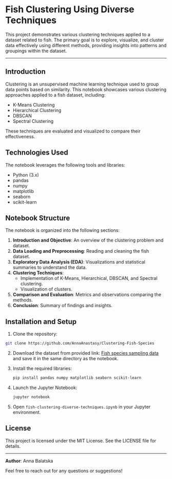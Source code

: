# Fish Clustering Using Diverse Techniques

This project demonstrates various clustering techniques applied to a dataset related to fish. The primary goal is to explore, visualize, and cluster data effectively using different methods, providing insights into patterns and groupings within the dataset.

---

## Introduction

Clustering is an unsupervised machine learning technique used to group data points based on similarity. This notebook showcases various clustering approaches applied to a fish dataset, including:

- K-Means Clustering
- Hierarchical Clustering
- DBSCAN
- Spectral Clustering

These techniques are evaluated and visualized to compare their effectiveness.

## Technologies Used

The notebook leverages the following tools and libraries:

- Python (3.x)
- pandas
- numpy
- matplotlib
- seaborn
- scikit-learn

## Notebook Structure

The notebook is organized into the following sections:

1. **Introduction and Objective**: An overview of the clustering problem and dataset.
2. **Data Loading and Preprocessing**: Reading and cleaning the fish dataset.
3. **Exploratory Data Analysis (EDA)**: Visualizations and statistical summaries to understand the data.
4. **Clustering Techniques**:
   - Implementation of K-Means, Hierarchical, DBSCAN, and Spectral clustering.
   - Visualization of clusters.
5. **Comparison and Evaluation**: Metrics and observations comparing the methods.
6. **Conclusion**: Summary of findings and insights.

## Installation and Setup

1.  Clone the repository:

   ```bash
   git clone https://github.com/AnnaAnastasy/Clustering-Fish-Species
   ```

2. Download the dataset from provided link: [Fish species sampling data](https://www.kaggle.com/datasets/taweilo/fish-species-sampling-weight-and-height-data) and save it in the same directory as the notebook.

3. Install the required libraries:

   ```bash
   pip install pandas numpy matplotlib seaborn scikit-learn
   ```

4. Launch the Jupyter Notebook:

   ```bash
   jupyter notebook
   ```

5. Open `fish-clustering-diverse-techniques.ipynb` in your Jupyter environment.


## License

This project is licensed under the MIT License. See the LICENSE file for details.

---

**Author**: Anna Balatska

Feel free to reach out for any questions or suggestions!
